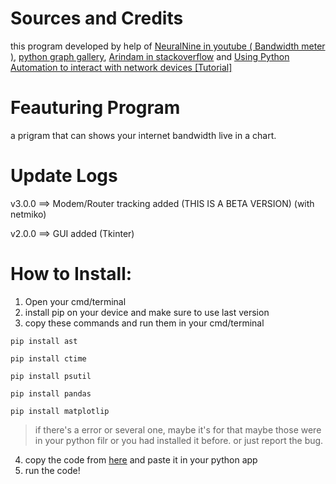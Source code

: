 # Sources and Credits
this program developed by help of [NeuralNine in youtube ( Bandwidth meter )](https://youtu.be/O76lnYFvbTU), [python graph gallery](https://www.python-graph-gallery.com/all-charts/), [Arindam in stackoverflow](https://stackoverflow.com/a/49414499/20157443) and [Using Python Automation to interact with network devices [Tutorial]](https://hub.packtpub.com/using-python-automation-to-interact-with-network-devices-tutorial/)
# Feauturing Program
a prigram that can shows your internet bandwidth live in a chart.
# Update Logs
v3.0.0 ==> Modem/Router tracking added (THIS IS A BETA VERSION) (with netmiko)

v2.0.0 ==> GUI added (Tkinter)
# How to Install:
1) Open your cmd/terminal
2) install pip on your device and make sure to use last version
3) copy these commands and run them in your cmd/terminal

`pip install ast`

`pip install ctime`

`pip install psutil`

`pip install pandas`

`pip install matplotlip`

>if there's a error or several one, maybe it's for that maybe those were in your python filr or you had installed it before. or just report the bug.
4) copy the code from [here](https://github.com/amiraligpu/Internet_Bandwidth_Chart_Live/blob/main/Bandwidth%20meter%201.0.0.py) and paste it in your python app
5) run the code!
